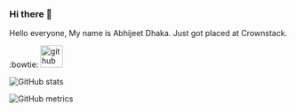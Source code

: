 ### Hi there 👋

Hello everyone, My name is Abhijeet Dhaka. Just got placed at Crownstack.

:bowtie: [<img src='https://cdn.jsdelivr.net/npm/simple-icons@3.0.1/icons/github.svg' alt='github' height='40'>](https://github.com/Babbincible)  

![GitHub stats](https://github-readme-stats.vercel.app/api?username=Babbincible&show_icons=true)  

![GitHub metrics](https://metrics.lecoq.io/Babbincible)
